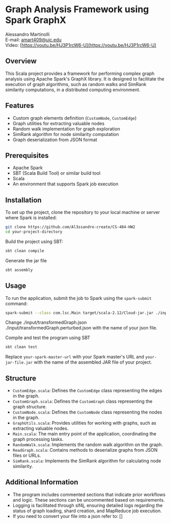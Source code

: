 
# Graph Analysis Framework using Spark GraphX
Alessandro Martinolli  
E-mail: [amart409@uic.edu](amart409@uic.edu)  
Video: [https://youtu.be/HJ3P1rcW6-U](https://youtu.be/HJ3P1rcW6-U)
## Overview 
This Scala project provides a framework for performing complex graph analysis using Apache Spark's GraphX library. It is designed to facilitate the execution of graph algorithms, such as random walks and SimRank similarity computations, in a distributed computing environment.

## Features

- Custom graph elements definition (`CustomNode`, `CustomEdge`)
- Graph utilities for extracting valuable nodes
- Random walk implementation for graph exploration
- SimRank algorithm for node similarity computation
- Graph deserialization from JSON format

## Prerequisites

- Apache Spark
- SBT (Scala Build Tool) or similar build tool
- Scala
- An environment that supports Spark job execution

## Installation

To set up the project, clone the repository to your local machine or server where Spark is installed:

```sh
git clone https://github.com/Al3ssandro-create/CS-484-HW2
cd your-project-directory
```
Build the project using SBT:
```sh
sbt clean compile
```
Generate the jar file
```sh
sbt assembly
```
## Usage

To run the application, submit the job to Spark using the `spark-submit` command:

```sh
spark-submit --class com.lsc.Main target/scala-2.12/Cloud-jar.jar ./input/transformedGraph.json ./input/transformedGraph.perturbed.json
```
Change ./input/transformedGraph.json ./input/transformedGraph.perturbed.json with the name of your json file.


Compile and test the program using SBT
```sh
sbt clean test
```
Replace `your-spark-master-url` with your Spark master's URL and `your-jar-file.jar` with the name of the assembled JAR file of your project.
## Structure

- `CustomEdge.scala`: Defines the `CustomEdge` class representing the edges in the graph.
- `CustomGraph.scala`: Defines the `CustomGraph` class representing the graph structure.
- `CustomNode.scala`: Defines the `CustomNode` class representing the nodes in the graph.
- `GraphUtils.scala`: Provides utilities for working with graphs, such as extracting valuable nodes.
- `Main.scala`: The main entry point of the application, coordinating the graph processing tasks.
- `RandomWalk.scala`: Implements the random walk algorithm on the graph.
- `ReadGraph.scala`: Contains methods to deserialize graphs from JSON files or URLs.
- `SimRank.scala`: Implements the SimRank algorithm for calculating node similarity.
## Additional Information
- The program includes commented sections that indicate prior workflows and logic. These sections can be uncommented based on requirements.
- Logging is facilitated through slf4j, ensuring detailed logs regarding the status of graph loading, shard creation, and MapReduce job execution.
- If you need to convert your file into a json refer to: []